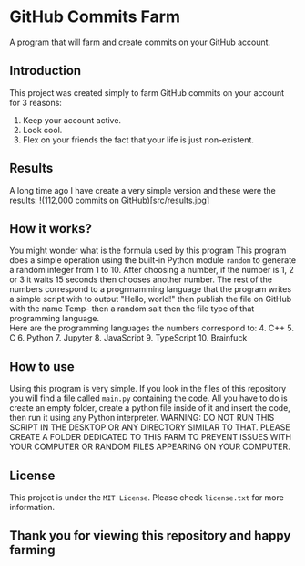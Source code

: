 # GitHub Commits Farm
A program that will farm and create commits on your GitHub account.

## Introduction
This project was created simply to farm GitHub commits on your account for 3 reasons:
1. Keep your account active.
2. Look cool.
3. Flex on your friends the fact that your life is just non-existent.

## Results
A long time ago I have create a very simple version and these were the results:
!(112,000 commits on GitHub)[src/results.jpg]

## How it works?
You might wonder what is the formula used by this program
This program does a simple operation using the built-in Python module `random` to generate a random integer from 1 to 10.
After choosing a number, if the number is 1, 2 or 3 it waits 15 seconds then chooses another number.
The rest of the numbers correspond to a progrmamming language that the program writes a simple script with to output "Hello, world!" then publish the file on GitHub with the name Temp- then a random salt then the file type of that programming language.
<br>
Here are the programming languages the numbers correspond to:
4. C++
5. C
6. Python
7. Jupyter
8. JavaScript
9. TypeScript
10. Brainfuck

## How to use
Using this program is very simple.
If you look in the files of this repository you will find a file called `main.py` containing the code.
All you have to do is create an empty folder, create a python file inside of it and insert the code, then run it using any Python interpreter.
WARNING: DO NOT RUN THIS SCRIPT IN THE DESKTOP OR ANY DIRECTORY SIMILAR TO THAT. PLEASE CREATE A FOLDER DEDICATED TO THIS FARM TO PREVENT ISSUES WITH YOUR COMPUTER OR RANDOM FILES APPEARING ON YOUR COMPUTER.

## License
This project is under the `MIT License`. Please check `license.txt` for more information.

## **Thank you for viewing this repository and happy farming**
